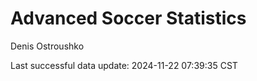 # Advanced Soccer Statistics
Denis Ostroushko

<!-- gfm -->

Last successful data update: 2024-11-22 07:39:35 CST
